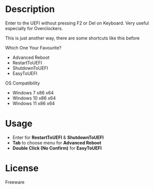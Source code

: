 # Description

Enter to the UEFI without pressing F2 or Del on Keyboard. Very useful especially for Overclockers.

This is just another way, there are some shortcuts like this before

Which One Your Favourite?
- Advanced Reboot
- RestartToUEFI
- ShutdownToUEFI
- EasyToUEFI

OS Compatibility

- Windows 7 x86 x64
- Windows 10 x86 x64
- Windows 11 x86 x64

# Usage

- Enter for __RestartToUEFI__ & __ShutdownToUEFI__
- __Tab__ to choose menu for __Advanced Reboot__
- __Double Click (No Confirm)__ for __EasyToUEFI__

# License
Freeware
